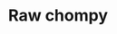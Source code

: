 ---
layout: item
title: Raw chompy
item-id: 2876
datatable: true
id: 2876
name: "Raw chompy"
members: true
lowalch: 34
highalch: 51
examine: "I need to cook this first."
monsters:
  - id: 1475
    name: "Chompy bird"
    members: true
    combat_level: 6
    wiki_url: "https://oldschool.runescape.wiki/w/Chompy_bird"
    drops:
      - quantity: "1"
        rarity: 1
    image: "https://oldschool.runescape.wiki/images/thumb/7/7f/Chompy_bird.png/1200px-Chompy_bird.png?6d30f"
---